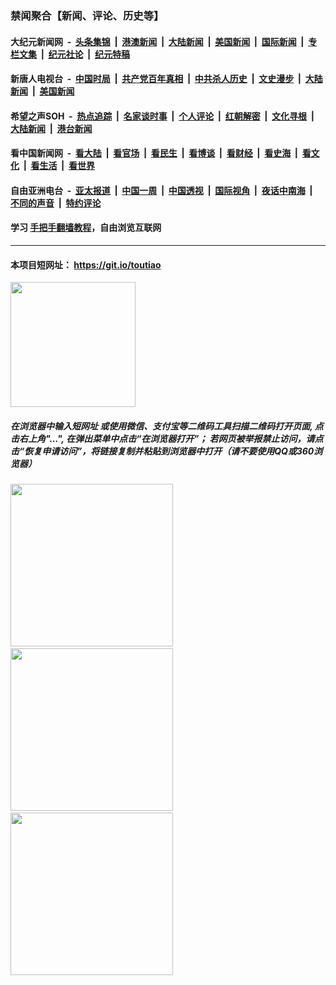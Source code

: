 ### 禁闻聚合【新闻、评论、历史等】

#### 大纪元新闻网 &nbsp;-&nbsp; [头条集锦](indexes/E头条集锦.md?t=02100844) &nbsp;|&nbsp; [港澳新闻](indexes/E港澳新闻.md?t=02100844)  &nbsp;|&nbsp; [大陆新闻](indexes/E大陆新闻.md?t=02100844) &nbsp;|&nbsp; [美国新闻](indexes/E美国新闻.md?t=02100844) &nbsp;|&nbsp; [国际新闻](indexes/E国际新闻.md?t=02100844) &nbsp;|&nbsp; [专栏文集](indexes/E专栏文集.md?t=02100844) &nbsp;|&nbsp; [纪元社论](indexes/E纪元社论.md?t=02100844) &nbsp;|&nbsp; [纪元特稿](indexes/E纪元特稿.md?t=02100844) 

#### 新唐人电视台 &nbsp;-&nbsp; [中国时局](indexes/N中国时局.md?t=02100844) &nbsp;|&nbsp; [共产党百年真相](indexes/N共产党百年真相.md?t=02100844) &nbsp;|&nbsp; [中共杀人历史](indexes/N中共杀人历史.md?t=02100844) &nbsp;|&nbsp; [文史漫步](indexes/N文史漫步.md?t=02100844) &nbsp;|&nbsp; [大陆新闻](indexes/N大陆新闻.md?t=02100844) &nbsp;|&nbsp; [美国新闻](indexes/N美国新闻.md?t=02100844)

#### 希望之声SOH &nbsp;-&nbsp; [热点追踪](indexes/H热点追踪.md?t=02100844) &nbsp;|&nbsp; [名家谈时事](indexes/H名家谈时事.md?t=02100844) &nbsp;|&nbsp; [个人评论](indexes/H个人评论.md?t=02100844)  &nbsp;|&nbsp; [红朝解密](indexes/H红朝解密.md?t=02100844) &nbsp;|&nbsp; [文化寻根](indexes/H文化寻根.md?t=02100844) &nbsp;|&nbsp; [大陆新闻](indexes/H大陆新闻.md?t=02100844) &nbsp;|&nbsp; [港台新闻](indexes/H港台新闻.md?t=02100844)

#### 看中国新闻网 &nbsp;-&nbsp; [看大陆](indexes/S看大陆.md?t=02100844) &nbsp;|&nbsp; [看官场](indexes/S看官场.md?t=02100844) &nbsp;|&nbsp; [看民生](indexes/S看民生.md?t=02100844)  &nbsp;|&nbsp; [看博谈](indexes/S看博谈.md?t=02100844) &nbsp;|&nbsp; [看财经](indexes/S看财经.md?t=02100844) &nbsp;|&nbsp; [看史海](indexes/S看史海.md?t=02100844) &nbsp;|&nbsp; [看文化](indexes/S看文化.md?t=02100844) &nbsp;|&nbsp; [看生活](indexes/S看生活.md?t=02100844) &nbsp;|&nbsp; [看世界](indexes/S看世界.md?t=02100844)

#### 自由亚洲电台 &nbsp;-&nbsp; [亚太报道](indexes/R亚太报道.md?t=02100844) &nbsp;|&nbsp; [中国一周](indexes/R中国一周.md?t=02100844) &nbsp;|&nbsp; [中国透视](indexes/R中国透视.md?t=02100844)  &nbsp;|&nbsp; [国际视角](indexes/R国际视角.md?t=02100844) &nbsp;|&nbsp; [夜话中南海](indexes/R夜话中南海.md?t=02100844) &nbsp;|&nbsp; [不同的声音](indexes/R不同的声音.md?t=02100844) &nbsp;|&nbsp; [特约评论](indexes/R特约评论.md?t=02100844)

#### 学习 [手把手翻墙教程](https://github.com/gfw-breaker/guides/wiki)，自由浏览互联网

----

#### 本项目短网址： https://git.io/toutiao
<img src="https://raw.githubusercontent.com/gfw-breaker/banned-news/master/scripts/img/qr.png" width="200px"/>  

##### 在浏览器中输入短网址 或使用微信、支付宝等二维码工具扫描二维码打开页面, 点击右上角"...", 在弹出菜单中点击“在浏览器打开”； 若网页被举报禁止访问，请点击“恢复申请访问”，将链接复制并粘贴到浏览器中打开（请不要使用QQ或360浏览器）

<img src="https://raw.githubusercontent.com/gfw-breaker/banned-news/master/scripts/img/1.png" width="260px"/> &nbsp; <img src="https://raw.githubusercontent.com/gfw-breaker/banned-news/master/scripts/img/2.png" width="260px"/> &nbsp; <img src="https://raw.githubusercontent.com/gfw-breaker/banned-news/master/scripts/img/3.png" width="260px"/>
